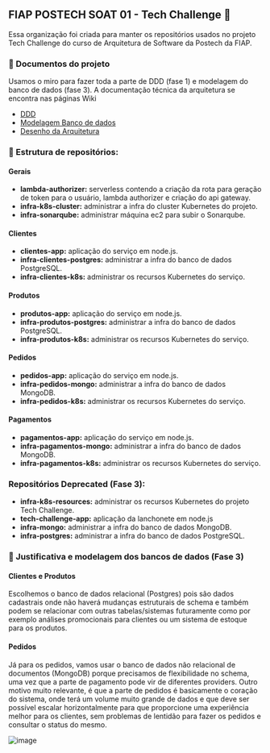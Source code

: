 ## FIAP POSTECH SOAT 01 - Tech Challenge 👋

Essa organização foi criada para manter os repositórios usados no projeto Tech Challenge do curso de Arquitetura de Software da Postech da FIAP.

### :page_with_curl: Documentos do projeto

Usamos o miro para fazer toda a parte de DDD (fase 1) e modelagem do banco de dados (fase 3). A documentação técnica da arquitetura se encontra nas páginas Wiki

- [DDD](https://miro.com/app/board/uXjVMKm6NN0=/?moveToWidget=3458764567529814607&cot=14)
- [Modelagem Banco de dados](https://miro.com/app/board/uXjVMKm6NN0=/?moveToWidget=3458764567529883724&cot=14)
- [Desenho da Arquitetura](https://github.com/SOAT-01/tech-challenge-app/wiki/Fase-3)

### :file_folder: Estrutura de repositórios:
#### Gerais
- **lambda-authorizer:** serverless contendo a criação da rota para geração de token para o usuário, lambda authorizer e criação do api gateway.
- **infra-k8s-cluster:** administrar a infra do cluster Kubernetes do projeto.
- **infra-sonarqube:** administrar máquina ec2 para subir o Sonarqube.
#### Clientes
- **clientes-app:** aplicação do serviço em node.js.
- **infra-clientes-postgres:** administrar a infra do banco de dados PostgreSQL.
- **infra-clientes-k8s:** administrar os recursos Kubernetes do serviço.
#### Produtos
- **produtos-app:** aplicação do serviço em node.js.
- **infra-produtos-postgres:** administrar a infra do banco de dados PostgreSQL.
- **infra-produtos-k8s:** administrar os recursos Kubernetes do serviço.
#### Pedidos
- **pedidos-app:** aplicação do serviço em node.js.
- **infra-pedidos-mongo:** administrar a infra do banco de dados MongoDB.
- **infra-pedidos-k8s:** administrar os recursos Kubernetes do serviço.
#### Pagamentos
- **pagamentos-app:** aplicação do serviço em node.js.
- **infra-pagamentos-mongo:** administrar a infra do banco de dados MongoDB.
- **infra-pagamentos-k8s:** administrar os recursos Kubernetes do serviço.

### Repositórios Deprecated (Fase 3):
- **infra-k8s-resources:** administrar os recursos Kubernetes do projeto Tech Challenge.
- **tech-challenge-app:** aplicação da lanchonete em node.js
- **infra-mongo:** administrar a infra do banco de dados MongoDB.
- **infra-postgres:** administrar a infra do banco de dados PostgreSQL.

### :minidisc: Justificativa e modelagem dos bancos de dados (Fase 3)

#### Clientes e Produtos

Escolhemos o banco de dados relacional (Postgres) pois são dados cadastrais onde não haverá mudanças estruturais de schema e também podem se relacionar com outras tabelas/sistemas futuramente como por exemplo análises promocionais para clientes ou um sistema de estoque para os produtos.

#### Pedidos

Já para os pedidos, vamos usar o banco de dados não relacional de documentos (MongoDB) porque precisamos de flexibilidade no schema, uma vez que a parte de pagamento pode vir de diferentes providers. Outro motivo muito relevante, é que a parte de pedidos é basicamente o coração do sistema, onde terá um volume muito grande de dados e que deve ser possível escalar horizontalmente para que proporcione uma experiência melhor para os clientes, sem problemas de lentidão para fazer os pedidos e consultar o status do mesmo.

![image](https://github.com/SOAT-01/.github/assets/23150778/a5e5f352-52c5-4c27-89fd-4efe4237ecde)

